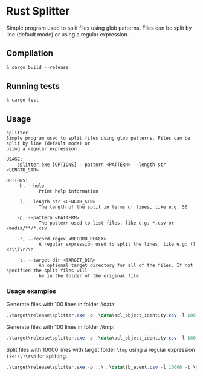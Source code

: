 # Rust Splitter

Simple program used to split files using glob patterns. Files can be split by line (default mode) or
using a regular expression. 

## Compilation

```ps1
& cargo build --release
```

## Running tests

```ps1
& cargo test
```

## Usage

```
splitter
Simple program used to split files using glob patterns. Files can be split by line (default mode) or
using a regular expression

USAGE:
    splitter.exe [OPTIONS] --pattern <PATTERN> --length-str <LENGTH_STR>

OPTIONS:
    -h, --help
            Print help information

    -l, --length-str <LENGTH_STR>
            The length of the split in terms of lines, like e.g. 50

    -p, --pattern <PATTERN>
            The pattern used to list files, like e.g. *.csv or /media/**/*.csv

    -r, --record-regex <RECORD_REGEX>
            A regular expression used to split the lines, like e.g: (?<!\\)\r?\n

    -t, --target-dir <TARGET_DIR>
            An optional target directory for all of the files. If not specified the split files will
            be in the folder of the original file
```

### Usage examples

Generate files with 100 lines in folder .\data:

```ps1
.\target\release\splitter.exe -p .\data\acl_object_identity.csv -l 100
```

Generate files with 100 lines in folder .\tmp:

```ps1
.\target\release\splitter.exe -p .\data\acl_object_identity.csv -l 100 -t \tmp
```

Split files with 10000 lines with target folder `\tmp` using a regular expression `(?<!\\)\r\n` for splitting.
```ps1
.\target\release\splitter.exe -p ..\..\data\tb_event.csv -l 10000 -t \tmp --record-regex "(?<!\\)\r\n"
```
